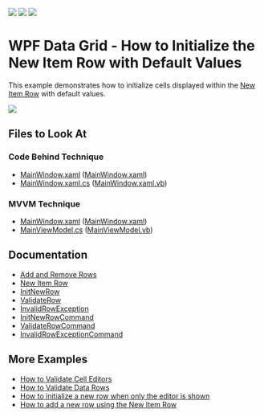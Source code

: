 <!-- default badges list -->
![](https://img.shields.io/endpoint?url=https://codecentral.devexpress.com/api/v1/VersionRange/128651695/21.2.2%2B)
[![](https://img.shields.io/badge/Open_in_DevExpress_Support_Center-FF7200?style=flat-square&logo=DevExpress&logoColor=white)](https://supportcenter.devexpress.com/ticket/details/E1569)
[![](https://img.shields.io/badge/📖_How_to_use_DevExpress_Examples-e9f6fc?style=flat-square)](https://docs.devexpress.com/GeneralInformation/403183)
<!-- default badges end -->

# WPF Data Grid - How to Initialize the New Item Row with Default Values

This example demonstrates how to initialize cells displayed within the [New Item Row](https://docs.devexpress.com/WPF/6258/controls-and-libraries/data-grid/visual-elements/common-elements/new-item-row) with default values.

![](https://docs.devexpress.com/WPF/images/Grid_InitializeNewRow.png?v=21.2)

<!-- default file list -->

## Files to Look At

### Code Behind Technique

- [MainWindow.xaml](./CS/NewItemRow_CodeBehind/MainWindow.xaml) ([MainWindow.xaml](./VB/NewItemRow_CodeBehind/MainWindow.xaml))
- [MainWindow.xaml.cs](./CS/NewItemRow_CodeBehind/MainWindow.xaml.cs#L32-L50) ([MainWindow.xaml.vb](./VB/NewItemRow_CodeBehind/MainWindow.xaml.vb#L35-L53))

### MVVM Technique

- [MainWindow.xaml](./CS/NewItemRow_MVVM/MainWindow.xaml) ([MainWindow.xaml](./VB/NewItemRow_MVVM/MainWindow.xaml))
- [MainViewModel.cs](./CS/NewItemRow_MVVM/MainViewModel.cs#L34-L53) ([MainViewModel.vb](./VB/NewItemRow_MVVM/MainViewModel.vb#L37-L56))

<!-- default file list end -->

## Documentation

- [Add and Remove Rows](https://docs.devexpress.com/WPF/6123/controls-and-libraries/data-grid/data-editing-and-validation/add-and-remove-rows)
- [New Item Row](https://docs.devexpress.com/WPF/6258/controls-and-libraries/data-grid/visual-elements/common-elements/new-item-row)
- [InitNewRow](https://docs.devexpress.com/WPF/DevExpress.Xpf.Grid.TableView.InitNewRow)
- [ValidateRow](https://docs.devexpress.com/WPF/DevExpress.Xpf.Grid.GridViewBase.ValidateRow)
- [InvalidRowException](https://docs.devexpress.com/WPF/DevExpress.Xpf.Grid.GridViewBase.InvalidRowException)
- [InitNewRowCommand](https://docs.devexpress.com/WPF/DevExpress.Xpf.Grid.TableView.InitNewRowCommand)
- [ValidateRowCommand](https://docs.devexpress.com/WPF/DevExpress.Xpf.Grid.GridViewBase.ValidateRowCommand)
- [InvalidRowExceptionCommand](https://docs.devexpress.com/WPF/DevExpress.Xpf.Grid.GridViewBase.InvalidRowExceptionCommand)

## More Examples

- [How to Validate Cell Editors](https://github.com/DevExpress-Examples/validate-cell-editors)
- [How to Validate Data Rows](https://github.com/DevExpress-Examples/how-to-validate-data-rows-e1593)
- [How to initialize a new row when only the editor is shown](https://github.com/DevExpress-Examples/how-to-initialize-a-new-row-when-only-the-editor-is-shown-e1817)
- [How to add a new row using the New Item Row](https://github.com/DevExpress-Examples/how-to-add-a-new-row-using-the-new-item-row-e1025)
